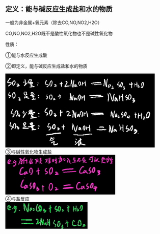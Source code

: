 ## 定义：能与碱反应生成盐和水的物质

一般为非金属+氧元素（除去CO,NO,NO2,H2O）

CO,NO,NO2,H2O既不是酸性氧化物也不是碱性氧化物

性质：

①能与水反应生成酸

②即定义，能与碱反应生成盐和水的物质

<div align=left> <img src="clip_image001-1651752241626.png" alt="忄 ㄥ Ⅳ 0  乃 tktz9 " style="zoom:80%;" /> </div>  
③与碱性氧化物生成盐

<div align=left> <img src="clip_image001-1651752257179.png" alt="' 05 扌 0 " style="zoom:80%;  " /> </div>
④与盐反应

<div align=left> <img src="clip_image001-1651752295337.png" alt="img" style="zoom:80%;" /> </div> 

